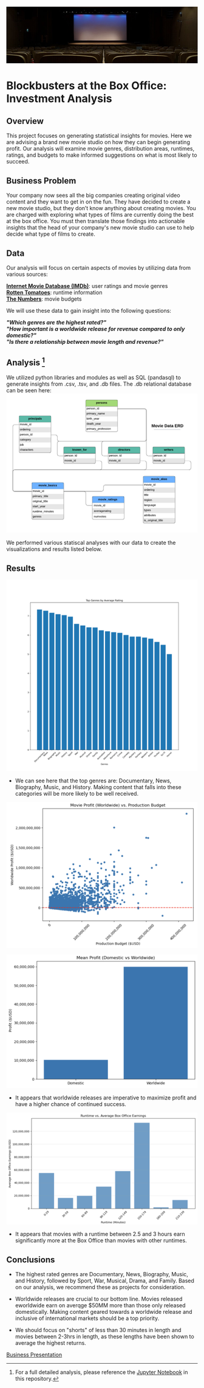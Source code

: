 ![img](./images/notebook_header.jpg)
# Blockbusters at the Box Office: Investment Analysis

## Overview

This project focuses on generating statistical insights for movies. Here we are advising a brand new movie studio on how they can begin generating profit. Our analysis will examine movie genres, distribution areas, runtimes, ratings, and budgets to make informed suggestions on what is most likely to succeed.

## Business Problem

Your company now sees all the big companies creating original video content and they want to get in on the fun. They have decided to create a new movie studio, but they don’t know anything about creating movies. You are charged with exploring what types of films are currently doing the best at the box office. You must then translate those findings into actionable insights that the head of your company's new movie studio can use to help decide what type of films to create.

## Data
Our analysis will focus on certain aspects of movies by utilizing data from various sources:

[**Internet Movie Database (IMDb)**](https://www.imdb.com/): user ratings and movie genres<br>
[**Rotten Tomatoes**](https://www.rottentomatoes.com/): runtime information<br>
[**The Numbers**](https://www.the-numbers.com/): movie budgets<br>


We will use these data to gain insight into the following questions:

*__"Which genres are the highest rated?"__* <br>
*__"How important is a worldwide release for revenue compared to only domestic?"__* <br>
*__"Is there a relationship between movie length and revenue?"__* <br>


## Analysis [^1]
We utilized python libraries and modules as well as SQL (pandasql) to generate insights from .csv, .tsv, and .db files. The .db relational database can be seen here:
![img](./images/movie_data_erd.jpeg)

We performed various statiscal analyses with our data to create the visualizations and results listed below.

## Results

![img](./images/top_genres.png)
- We can see here that the top genres are: Documentary, News, Biography, Music, and History. Making content that falls into these categories will be more likely to be well received.

![img](./images/budget_vs_worldwide_profit.png)

![img](./images/mean_profit_domestic_vs_world.png)
- It appears that worldwide releases are imperative to maximize profit and have a higher chance of continued success.

![img](./images/runtime_and_avg_earnings.png)
- It appears that movies with a runtime between 2.5 and 3 hours earn significantly more at the Box Office than movies with other runtimes.

## Conclusions
- The highest rated genres are Documentary, News, Biography, Music, and History, followed by Sport, War, Musical, Drama, and Family. Based on our analysis, we recommend these as projects for consideration.


- Worldwide releases are crucial to our bottom line. Movies released eworldwide earn on averqge $50MM more than those only released domestically. Making content geared towards a worldwide release and inclusive of international markets should be a top priority.


- We should focus on "shorts" of less than 30 minutes in length and movies between 2-3hrs in length, as these lengths have been shown to average the highest returns.


[Business Presentation](presentation.pdf)


[^1]:For a full detailed analysis, please reference the [Jupyter Notebook](https://github.com/connoranastasio/dsc-phase-2-project-v3/blob/master/student.pdf) in this repository.
